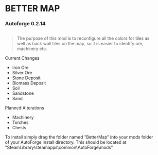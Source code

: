 # BETTER MAP

### Autoforge 0.2.14

  <img src="https://staticdelivery.nexusmods.com/mods/6305/images/5/5-1713226153-607442393.png" title="" alt="" width="">

<br>

> The purpose of this mod is to reconfigure all the colors for tiles as well as back wall tiles on the map, so it is easier to identify ore, machinery etc.

Current Changes

- Iron Ore
- Silver Ore
- Stone Deposit 
- Biomass Deposit
- Soil
- Sandstone
- Sand

Planned Alterations

- Machinery
- Torches
- Chests

To install simply drag the folder named "BetterMap" into your mods folder of your AutoForge install directory. This should be located at "SteamLibrary\steamapps\common\AutoForge\mods"
